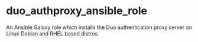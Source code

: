 # duo_authproxy_ansible_role
An Ansible Galaxy role which installs the Duo authentication proxy server on Linux Debian and RHEL based distros 
